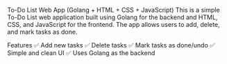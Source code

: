 To-Do List Web App (Golang + HTML + CSS + JavaScript)
This is a simple To-Do List web application built using Golang for the backend and HTML, CSS, and JavaScript for the frontend. The app allows users to add, delete, and mark tasks as done.

Features
✅ Add new tasks
✅ Delete tasks
✅ Mark tasks as done/undo
✅ Simple and clean UI
✅ Uses Golang as the backend
